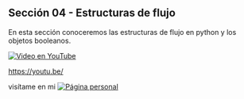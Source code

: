 ## Sección 04 - Estructuras de flujo

En esta sección conoceremos las estructuras de flujo en python y los objetos booleanos.

[![Video en YouTube](https://img.youtube.com/vi/g61wMulALkU/0.jpg)](https://www.youtube.com/watch?v=g61wMulALkU)

https://youtu.be/
 

visítame en mi 
[![Página personal](https://img.shields.io/badge/-pagina_personal-blue)](https://edwinsaul.com)

